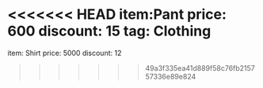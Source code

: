 <<<<<<< HEAD
item:Pant
price: 600
discount: 15
tag: Clothing
=======
item: Shirt
price: 5000
discount: 12
>>>>>>> 49a3f335ea41d889f58c76fb215757336e89e824
